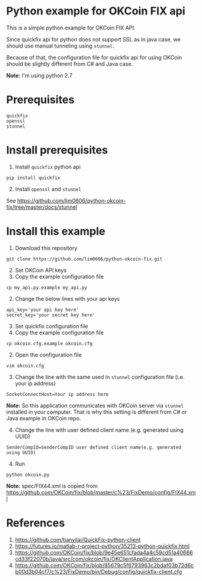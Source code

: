 # Python example for OKCoin FIX api

This is a simple python example for OKCoin FIX API.

Since quickfix api for python does not support SSL as in java case, we should use manual tunneling using `stunnel`.

Because of that, the configuration file for quickfix api for using OKCoin should be slightly different from C# and Java case.  

**Note:** I'm using python 2.7

# Prerequisites
  ```
  quickfix
  openssl
  stunnel
  ```

# Install prerequisites
1. Install `quickfix` python api
  ```Shell
  pip install quickfix
  ```

2. Install `openssl` and `stunnel`

  See https://github.com/lim0606/python-okcoin-fix/tree/master/docs/stunnel


# Install this example
1. Download this repository
  ```Shell
  git clone https://github.com/lim0606/python-okcoin-fix.git
  ```

2. Set OKCoin API keys 
  1. Copy the example configuration file 
  ```Shell
  cp my_api.py.example my_api.py
  ```

  2. Change the below lines with your api keys
  ```
  api_key='your api key here'
  secret_key='your secret key here'
  ```

3. Set quickfix configuration file
  1. Copy the example configuration file
  ```Shell
  cp okcoin.cfg.example okcoin.cfg
  ```
  
  2. Open the configuration file
  ```Shell
  vim okcoin.cfg
  ```
 
  3. Change the line with the same used in `stunnel` configuration file (i.e. your ip address)
  ```
  SocketConnectHost=Your ip address here
  ```
  **Note:** So this application communicates with OKCoin server via `stunnel` installed in your computer. That is why this setting is different from C# or Java example in OKCoin repo. 

  4. Change the line with user defined client name (e.g. generated using UUID)
  ```
  SenderCompID=SenderCompID user defined client name(e.g. generated using UUID)
  ```

4. Run  
  ```Shell
  python okcoin.py
  ```

**Note:** spec/FIX44.xml is copied from https://github.com/OKCoin/fix/blob/master/c%23/FixDemo/config/FIX44.xml

# References
1. https://github.com/tianyilai/QuickFix-python-client
2. https://futures.io/matlab-r-project-python/35213-python-quickfix.html
3. https://github.com/OKCoin/fix/blob/9e45e651cfada4a4c59cd51a40666cd33f22070b/java/src/com/okcoin/fix/OKClientApplication.java
4. https://github.com/OKCoin/fix/blob/85679c5f6793963c2bdaf03b72d6cb00d3b04cf7/c%23/FixDemo/bin/Debug/config/quickfix-client.cfg
